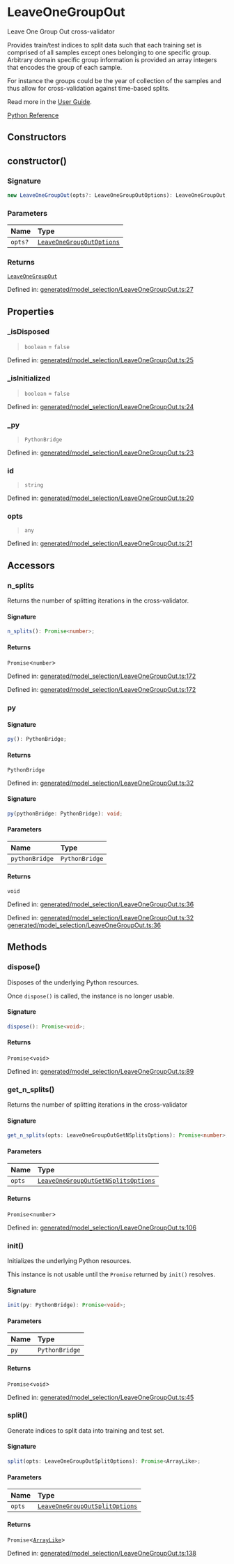 # LeaveOneGroupOut

Leave One Group Out cross-validator

Provides train/test indices to split data such that each training set is comprised of all samples except ones belonging to one specific group. Arbitrary domain specific group information is provided an array integers that encodes the group of each sample.

For instance the groups could be the year of collection of the samples and thus allow for cross-validation against time-based splits.

Read more in the [User Guide](../cross_validation.html#leave-one-group-out).

[Python Reference](https://scikit-learn.org/stable/modules/generated/sklearn.model_selection.LeaveOneGroupOut.html)

## Constructors

## constructor()

### Signature

```ts
new LeaveOneGroupOut(opts?: LeaveOneGroupOutOptions): LeaveOneGroupOut;
```

### Parameters

| Name | Type |
| :------ | :------ |
| `opts?` | [`LeaveOneGroupOutOptions`](../interfaces/LeaveOneGroupOutOptions.md) |

### Returns

[`LeaveOneGroupOut`](LeaveOneGroupOut.md)

Defined in:  [generated/model\_selection/LeaveOneGroupOut.ts:27](https://github.com/transitive-bullshit/scikit-learn-ts/blob/92ab806/packages/sklearn/src/generated/model_selection/LeaveOneGroupOut.ts#L27)

## Properties

### \_isDisposed

> `boolean`  = `false`

Defined in:  [generated/model\_selection/LeaveOneGroupOut.ts:25](https://github.com/transitive-bullshit/scikit-learn-ts/blob/92ab806/packages/sklearn/src/generated/model_selection/LeaveOneGroupOut.ts#L25)

### \_isInitialized

> `boolean`  = `false`

Defined in:  [generated/model\_selection/LeaveOneGroupOut.ts:24](https://github.com/transitive-bullshit/scikit-learn-ts/blob/92ab806/packages/sklearn/src/generated/model_selection/LeaveOneGroupOut.ts#L24)

### \_py

> `PythonBridge`

Defined in:  [generated/model\_selection/LeaveOneGroupOut.ts:23](https://github.com/transitive-bullshit/scikit-learn-ts/blob/92ab806/packages/sklearn/src/generated/model_selection/LeaveOneGroupOut.ts#L23)

### id

> `string`

Defined in:  [generated/model\_selection/LeaveOneGroupOut.ts:20](https://github.com/transitive-bullshit/scikit-learn-ts/blob/92ab806/packages/sklearn/src/generated/model_selection/LeaveOneGroupOut.ts#L20)

### opts

> `any`

Defined in:  [generated/model\_selection/LeaveOneGroupOut.ts:21](https://github.com/transitive-bullshit/scikit-learn-ts/blob/92ab806/packages/sklearn/src/generated/model_selection/LeaveOneGroupOut.ts#L21)

## Accessors

### n\_splits

Returns the number of splitting iterations in the cross-validator.

#### Signature

```ts
n_splits(): Promise<number>;
```

#### Returns

`Promise`\<`number`\>

Defined in:  [generated/model\_selection/LeaveOneGroupOut.ts:172](https://github.com/transitive-bullshit/scikit-learn-ts/blob/92ab806/packages/sklearn/src/generated/model_selection/LeaveOneGroupOut.ts#L172)

Defined in:  [generated/model\_selection/LeaveOneGroupOut.ts:172](https://github.com/transitive-bullshit/scikit-learn-ts/blob/92ab806/packages/sklearn/src/generated/model_selection/LeaveOneGroupOut.ts#L172)

### py

#### Signature

```ts
py(): PythonBridge;
```

#### Returns

`PythonBridge`

Defined in:  [generated/model\_selection/LeaveOneGroupOut.ts:32](https://github.com/transitive-bullshit/scikit-learn-ts/blob/92ab806/packages/sklearn/src/generated/model_selection/LeaveOneGroupOut.ts#L32)

#### Signature

```ts
py(pythonBridge: PythonBridge): void;
```

#### Parameters

| Name | Type |
| :------ | :------ |
| `pythonBridge` | `PythonBridge` |

#### Returns

`void`

Defined in:  [generated/model\_selection/LeaveOneGroupOut.ts:36](https://github.com/transitive-bullshit/scikit-learn-ts/blob/92ab806/packages/sklearn/src/generated/model_selection/LeaveOneGroupOut.ts#L36)

Defined in:  [generated/model\_selection/LeaveOneGroupOut.ts:32](https://github.com/transitive-bullshit/scikit-learn-ts/blob/92ab806/packages/sklearn/src/generated/model_selection/LeaveOneGroupOut.ts#L32) [generated/model\_selection/LeaveOneGroupOut.ts:36](https://github.com/transitive-bullshit/scikit-learn-ts/blob/92ab806/packages/sklearn/src/generated/model_selection/LeaveOneGroupOut.ts#L36)

## Methods

### dispose()

Disposes of the underlying Python resources.

Once `dispose()` is called, the instance is no longer usable.

#### Signature

```ts
dispose(): Promise<void>;
```

#### Returns

`Promise`\<`void`\>

Defined in:  [generated/model\_selection/LeaveOneGroupOut.ts:89](https://github.com/transitive-bullshit/scikit-learn-ts/blob/92ab806/packages/sklearn/src/generated/model_selection/LeaveOneGroupOut.ts#L89)

### get\_n\_splits()

Returns the number of splitting iterations in the cross-validator

#### Signature

```ts
get_n_splits(opts: LeaveOneGroupOutGetNSplitsOptions): Promise<number>;
```

#### Parameters

| Name | Type |
| :------ | :------ |
| `opts` | [`LeaveOneGroupOutGetNSplitsOptions`](../interfaces/LeaveOneGroupOutGetNSplitsOptions.md) |

#### Returns

`Promise`\<`number`\>

Defined in:  [generated/model\_selection/LeaveOneGroupOut.ts:106](https://github.com/transitive-bullshit/scikit-learn-ts/blob/92ab806/packages/sklearn/src/generated/model_selection/LeaveOneGroupOut.ts#L106)

### init()

Initializes the underlying Python resources.

This instance is not usable until the `Promise` returned by `init()` resolves.

#### Signature

```ts
init(py: PythonBridge): Promise<void>;
```

#### Parameters

| Name | Type |
| :------ | :------ |
| `py` | `PythonBridge` |

#### Returns

`Promise`\<`void`\>

Defined in:  [generated/model\_selection/LeaveOneGroupOut.ts:45](https://github.com/transitive-bullshit/scikit-learn-ts/blob/92ab806/packages/sklearn/src/generated/model_selection/LeaveOneGroupOut.ts#L45)

### split()

Generate indices to split data into training and test set.

#### Signature

```ts
split(opts: LeaveOneGroupOutSplitOptions): Promise<ArrayLike>;
```

#### Parameters

| Name | Type |
| :------ | :------ |
| `opts` | [`LeaveOneGroupOutSplitOptions`](../interfaces/LeaveOneGroupOutSplitOptions.md) |

#### Returns

`Promise`\<[`ArrayLike`](../types/ArrayLike.md)\>

Defined in:  [generated/model\_selection/LeaveOneGroupOut.ts:138](https://github.com/transitive-bullshit/scikit-learn-ts/blob/92ab806/packages/sklearn/src/generated/model_selection/LeaveOneGroupOut.ts#L138)
